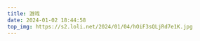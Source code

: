```yaml
---
title: 游戏
date: 2024-01-02 18:44:58
top_img: https://s2.loli.net/2024/01/04/hOiF3sQLjRd7e1K.jpg
---
```

